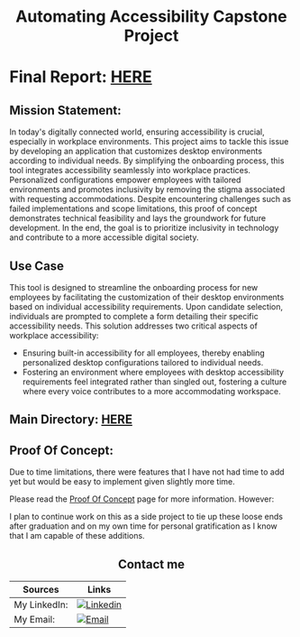 <div align="center">

# Automating Accessibility Capstone Project

</div>


# Final Report: [HERE](https://github.com/dthomsen116/AccessibilityAutomation/blob/main/Other/Thomsen_Capstone_Report.pdf)

## Mission Statement:

In today's digitally connected world, ensuring accessibility is crucial, especially in workplace environments. This project aims to tackle this issue by developing an application that customizes desktop environments according to individual needs. By simplifying the onboarding process, this tool integrates accessibility seamlessly into workplace practices. Personalized configurations empower employees with tailored environments and promotes inclusivity by removing the stigma associated with requesting accommodations. Despite encountering challenges such as failed implementations and scope limitations, this proof of concept demonstrates technical feasibility and lays the groundwork for future development. In the end, the goal is to prioritize inclusivity in technology and contribute to a more accessible digital society.


## Use Case

This tool is designed to streamline the onboarding process for new employees by facilitating the customization of their desktop environments based on individual accessibility requirements. Upon candidate selection, individuals are prompted to complete a form detailing their specific accessibility needs. This solution addresses two critical aspects of workplace accessibility:

- Ensuring built-in accessibility for all employees, thereby enabling personalized desktop configurations tailored to individual needs.
- Fostering an environment where employees with desktop accessibility requirements feel integrated rather than singled out, fostering a culture where every voice contributes to a more accommodating workspace.


## Main Directory: [HERE](https://github.com/dthomsen116/AccessibilityAutomation/wiki)

## Proof Of Concept:

Due to time limitations, there were features that I have not had time to add yet but would be easy to implement given slightly more time.

Please read the [Proof Of Concept](https://github.com/dthomsen116/AccessibilityAutomation/wiki/Proof-Of-Concept-Warning) page for more information.
However:

I plan to continue work on this as a side project to tie up these loose ends after graduation and on my own time for personal gratification as I know that I am capable of these additions. 
</div>

<div align="center">

## Contact me
| Sources | Links |
|--|--|
| My LinkedIn: | [![Linkedin](https://img.shields.io/badge/LinkedIn-0077B5?style=for-the-badge&logo=linkedin&logoColor=white)](https://www.linkedin.com/in/thomsendavid/) |
| My Email: | [![Email](https://img.shields.io/badge/Gmail-D14836?style=for-the-badge&logo=gmail&logoColor=white)](mailto:dthom.cap24@gmail.com) |

</div>
